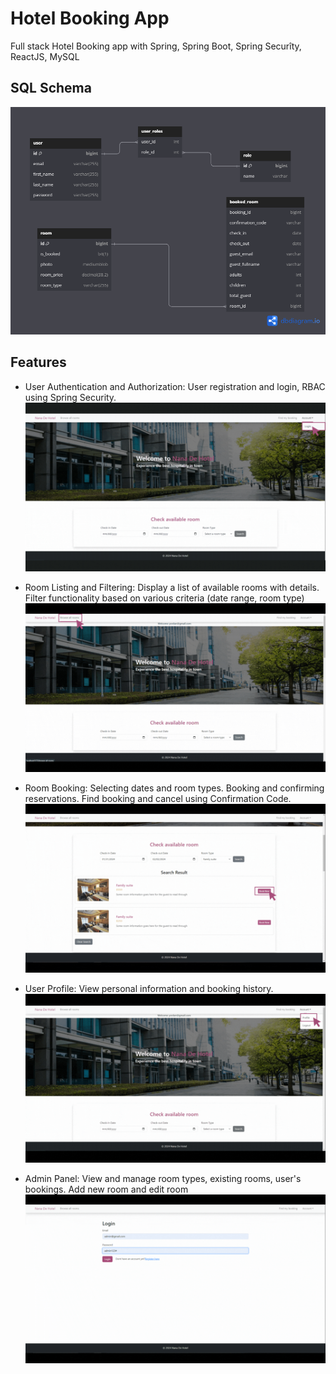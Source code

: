 # Hotel Booking App

Full stack Hotel Booking app with Spring, Spring Boot, Spring Securîty, ReactJS, MySQL

## SQL Schema

![](https://github.com/mysoi-2512/hotelbooking-server/blob/main/GIFs%20for%20Readme/HotelBooking.png)


## Features

- User Authentication and Authorization: User registration and login, RBAC using Spring Security.
  ![](https://github.com/mysoi-2512/hotelbooking-server/blob/main/GIFs%20for%20Readme/User%20Register%20-%20Login.gif)
  
- Room Listing and Filtering: Display a list of available rooms with details. Filter functionality based on various criteria (date range, room type)
  ![](https://github.com/mysoi-2512/hotelbooking-server/blob/main/GIFs%20for%20Readme/Room%20Listing%20-%20Filtering.gif)
  
- Room Booking: Selecting dates and room types. Booking and confirming reservations. Find booking and cancel using Confirmation Code.
  ![](https://github.com/mysoi-2512/hotelbooking-server/blob/main/GIFs%20for%20Readme/Room%20Booking.gif)
  
- User Profile: View personal information and booking history.
  ![](https://github.com/mysoi-2512/hotelbooking-server/blob/main/GIFs%20for%20Readme/User%20Profile.gif)
  
- Admin Panel: View and manage room types, existing rooms, user's bookings. Add new room and edit room
  ![](https://github.com/mysoi-2512/hotelbooking-server/blob/main/GIFs%20for%20Readme/Admin%20Panel.gif)
